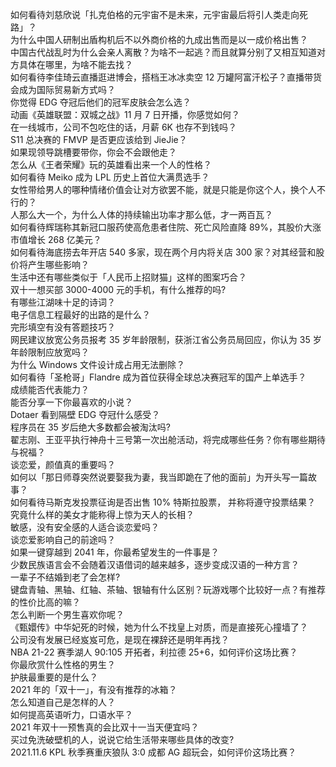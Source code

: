 如何看待刘慈欣说「扎克伯格的元宇宙不是未来，元宇宙最后将引人类走向死路」？  
为什么中国人研制出盾构机后不以外商价格的九成出售而是以一成价格出售？  
中国古代战乱时为什么会亲人离散？为啥不一起逃？而且就算分别了又相互知道对方具体在哪里，为啥不能去找？  
如何看待李佳琦云直播逛进博会，搭档王冰冰卖空 12 万罐阿富汗松子？直播带货会成为国际贸易新方式吗？  
你觉得 EDG 夺冠后他们的冠军皮肤会怎么选？  
动画《英雄联盟：双城之战》11 月 7 日开播，你感觉如何？  
在一线城市，公司不包吃住的话，月薪 6K 也存不到钱吗？  
S11 总决赛的 FMVP 是否更应该给到 JieJie？  
如果现领导跳槽要带你，你会不会跟他走？  
怎么从《王者荣耀》玩的英雄看出来一个人的性格？  
如何看待 Meiko 成为 LPL 历史上首位大满贯选手？  
女性带给男人的哪种情绪价值会让对方欲罢不能，就是只能是你这个人，换个人不行的？  
人那么大一个，为什么人体的持续输出功率才那么低，才一两百瓦？  
如何看待辉瑞称其新冠口服药使高危患者住院、死亡风险直降 89%，其股价大涨市值增长 268 亿美元？  
如何看待海底捞去年开店 540 多家，现在两个月内将关店 300 家？对其经营和股价将产生哪些影响？  
生活中还有哪些类似于「人民币上招财猫」这样的图案巧合？  
双十一想买部 3000-4000 元的手机，有什么推荐的吗?  
有哪些江湖味十足的诗词？  
电子信息工程最好的出路的是什么？  
完形填空有没有答题技巧？  
网民建议放宽公务员报考 35 岁年龄限制，获浙江省公务员局回应，你认为 35 岁年龄限制应放宽吗？  
为什么 Windows 文件设计成占用无法删除？  
如何看待「圣枪哥」Flandre 成为首位获得全球总决赛冠军的国产上单选手？  
成绩能否代表能力？  
能否分享一下你最喜欢的小说？  
Dotaer 看到隔壁 EDG 夺冠什么感受？  
程序员在 35 岁后绝大多数都会被淘汰吗?  
翟志刚、王亚平执行神舟十三号第一次出舱活动，将完成哪些任务？你有哪些期待与祝福？  
谈恋爱，颜值真的重要吗？  
如何以「那日师尊突然说要娶我为妻，我当即跪在了他的面前」为开头写一篇故事？  
如何看待马斯克发投票征询是否出售 10% 特斯拉股票， 并称将遵守投票结果？  
究竟什么样的美女才能称得上惊为天人的长相？  
敏感，没有安全感的人适合谈恋爱吗？  
谈恋爱影响自己的前途吗？  
如果一键穿越到 2041 年，你最希望发生的一件事是？  
少数民族语言会不会随着汉语借词的越来越多，逐步变成汉语的一种方言？  
一辈子不结婚到老了会怎样?  
键盘青轴、黑轴、红轴、茶轴、银轴有什么区别？玩游戏哪个比较好一点？有推荐的性价比高的嘛？  
怎么判断一个男生喜欢你呢？  
《甄嬛传》中华妃死的时候，她为什么不找皇上对质，而是直接死心撞墙了？  
公司没有发展已经岌岌可危，是现在裸辞还是明年再找？  
NBA 21-22 赛季湖人 90:105 开拓者，利拉德 25+6，如何评价这场比赛？  
你最欣赏什么性格的男生？  
护肤最重要的是什么？  
2021 年的「双十一」，有没有推荐的冰箱？  
怎么知道自己是怎样的人？  
如何提高英语听力，口语水平？  
2021 年双十一预售真的会比双十一当天便宜吗？  
买过免洗破壁机的人，说说它给生活带来哪些具体的改变?  
2021.11.6 KPL 秋季赛重庆狼队 3:0 成都 AG 超玩会，如何评价这场比赛？  
